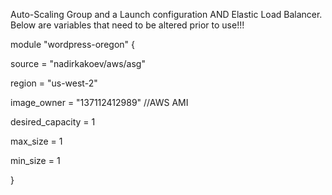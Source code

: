 Auto-Scaling Group and a Launch configuration AND  Elastic Load Balancer. Below are variables that need to be altered prior to use!!!

module "wordpress-oregon" {

source  = "nadirkakoev/aws/asg"

region = "us-west-2"

image_owner = "137112412989"            //AWS AMI

desired_capacity = 1

max_size = 1

min_size = 1

}
